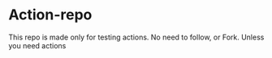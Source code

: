 # Action-repo
This repo is made only for testing actions. No need to follow, or Fork.
Unless you need actions
